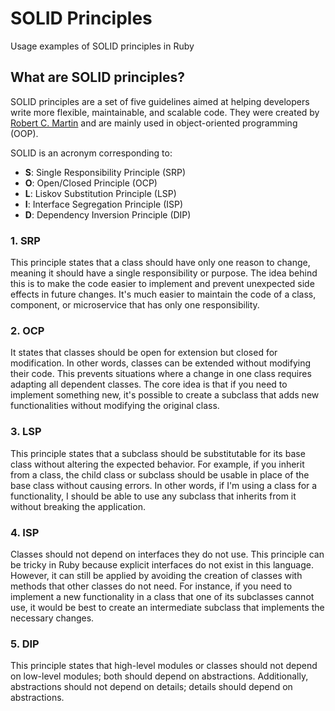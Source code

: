 # SOLID Principles

Usage examples of SOLID principles in Ruby

## What are SOLID principles?

SOLID principles are a set of five guidelines aimed at helping developers write more flexible, maintainable, and scalable code. They were created by [Robert C. Martin](https://blog.cleancoder.com/) and are mainly used in object-oriented programming (OOP).

SOLID is an acronym corresponding to:

- **S**: Single Responsibility Principle (SRP)
- **O**: Open/Closed Principle (OCP)
- **L**: Liskov Substitution Principle (LSP)
- **I**: Interface Segregation Principle (ISP)
- **D**: Dependency Inversion Principle (DIP)

### 1. SRP

This principle states that a class should have only one reason to change, meaning it should have a single responsibility or purpose. The idea behind this is to make the code easier to implement and prevent unexpected side effects in future changes. It's much easier to maintain the code of a class, component, or microservice that has only one responsibility.

### 2. OCP

It states that classes should be open for extension but closed for modification. In other words, classes can be extended without modifying their code. This prevents situations where a change in one class requires adapting all dependent classes. The core idea is that if you need to implement something new, it's possible to create a subclass that adds new functionalities without modifying the original class.

### 3. LSP

This principle states that a subclass should be substitutable for its base class without altering the expected behavior. For example, if you inherit from a class, the child class or subclass should be usable in place of the base class without causing errors. In other words, if I'm using a class for a functionality, I should be able to use any subclass that inherits from it without breaking the application.

### 4. ISP

Classes should not depend on interfaces they do not use. This principle can be tricky in Ruby because explicit interfaces do not exist in this language. However, it can still be applied by avoiding the creation of classes with methods that other classes do not need. For instance, if you need to implement a new functionality in a class that one of its subclasses cannot use, it would be best to create an intermediate subclass that implements the necessary changes.

### 5. DIP

This principle states that high-level modules or classes should not depend on low-level modules; both should depend on abstractions. Additionally, abstractions should not depend on details; details should depend on abstractions.
